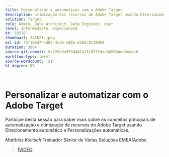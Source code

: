 ```yaml
---
title: Personalizar e automatizar com o Adobe Target
description: otimização dos recursos do Adobe Target usando Direcionamento automático e Personalizações automáticas
solution: Target
role: Admin, Data Architect, Data Engineer, User
level: Intermediate, Experienced
kt: 10578
thumbnail: 343821.jpeg
exl-id: 75f166d7-4d65-4ca6-a88b-d28dc8119069
duration: 3084
source-git-commit: 9a297cda953d4414131657f9ac84580aea0eabeb
workflow-type: tm+mt
source-wordcount: '51'
ht-degree: 0%

---
```


# Personalizar e automatizar com o Adobe Target

Participe desta sessão para saber mais sobre os conceitos principais de automatização e otimização de recursos do Adobe Target usando Direcionamento automático e Personalizações automáticas.

*Matthias Kolitsch* Treinador Sênior de Várias Soluções EMEA/Adobe

>[!VIDEO](https://video.tv.adobe.com/v/3457383/?quality=12&learn=on&captions=por_br)
